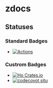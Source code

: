 # zdocs

## Statuses
### Standard Badges
* [![Actions](https://github.com/Zolaton/zdocs/workflows/Simple%20Workflow/badge.svg)](https://github.com/Zolaton/zdocs/actions)


### Custrom Badges
* [![Ho Crates.io](https://img.shields.io/crates/v/csp_generator)](https://crates.io/crates/csp_generator)
* [![codecovot situ](https://codecov.io/gh/RobDWaller/csp-generator/branch/master/graph/badge.svg)](https://codecov.io/gh/RobDWaller/csp-generator)
